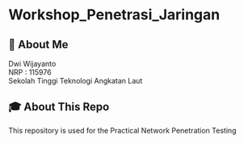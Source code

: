 # Workshop_Penetrasi_Jaringan

## 🚀 About Me
Dwi Wijayanto <br>
NRP : 115976 <br>
Sekolah Tinggi Teknologi Angkatan Laut <br>

## 🎓 About This Repo
This repository is used for the Practical Network Penetration Testing
